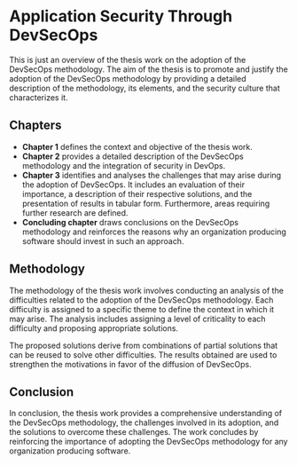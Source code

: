 # Application Security Through DevSecOps
This is just an overview of the thesis work on the adoption of the DevSecOps methodology. The aim of the thesis is to promote and justify the adoption of the DevSecOps methodology by providing a detailed description of the methodology, its elements, and the security culture that characterizes it.
## Chapters
* **Chapter 1** defines the context and objective of the thesis work.
* **Chapter 2** provides a detailed description of the DevSecOps methodology and the integration of security in DevOps.
* **Chapter 3** identifies and analyses the challenges that may arise during the adoption of DevSecOps. It includes an evaluation of their importance, a description of their respective solutions, and the presentation of results in tabular form. Furthermore, areas requiring further research are defined.
* **Concluding chapter** draws conclusions on the DevSecOps methodology and reinforces the reasons why an organization producing software should invest in such an approach.
## Methodology
The methodology of the thesis work involves conducting an analysis of the difficulties related to the adoption of the DevSecOps methodology. Each difficulty is assigned to a specific theme to define the context in which it may arise. The analysis includes assigning a level of criticality to each difficulty and proposing appropriate solutions.

The proposed solutions derive from combinations of partial solutions that can be reused to solve other difficulties. The results obtained are used to strengthen the motivations in favor of the diffusion of DevSecOps.
## Conclusion
In conclusion, the thesis work provides a comprehensive understanding of the DevSecOps methodology, the challenges involved in its adoption, and the solutions to overcome these challenges. The work concludes by reinforcing the importance of adopting the DevSecOps methodology for any organization producing software.
